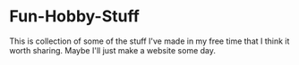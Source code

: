 # Fun-Hobby-Stuff

This is collection of some of the stuff I've made in my free time that I think it worth sharing. Maybe I'll just make a website some day. 
